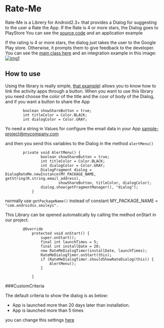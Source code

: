 Rate-Me
=======

Rate-Me is a Librery for Android2.3+ that provides a Dialog for suggesting to the user a Rate the App. If the Rate is 4 or more stars, the Dialog goes to PlayStore
You can see the [source code](https://github.com/androidsx/rate-me/blob/master/LibraryRateMe/src/com/androidsx/rateme/DialogRateMe.java) and an application example 

If the rating is 4 or more stars, the dialog just takes the user to the Google Play store. Otherwise, it prompts them to give feedback to the developer.
You can see the [main class here](https://github.com/androidsx/rate-me/blob/master/LibraryRateMe/src/com/androidsx/rateme/DialogRateMe.java) and an integration example in this image:
[![img1](https://raw.githubusercontent.com/androidsx/rate-me/master/images-readme/image.png)]()

## How to use

Using the library is really simple, [that example](https://github.com/androidsx/rate-me/blob/master/SampleProject/src/com/androidsx/rateme/demo1/SampleProject.java))  allows you to know how to link the activity apps through a button.
When you want to use this library you need choose the color of the title and the coor of body of the Dialog, and if you want a button to share the App

			boolean showShareButton = true;
			int titleColor = Color.BLACK;
			int dialogColor = Color.GRAY;
			
Yo need a string in Values for configure the email data in your App
			<string name="email_address" translatable="false">sample-project@mycompany.com</string>
			
and then you send this variables to the Dialog in the method `alertMenu()`

			private void AlertMenu() {
			        boolean showShareButton = true;
			        int titleColor = Color.BLACK;
			        int dialogColor = Color.GRAY;
			        DialogFragment dialog = DialogRateMe.newInstance(MY_PACKAGE_NAME, getString(R.string.email_address),
			                showShareButton, titleColor, dialogColor);
			        dialog.show(getFragmentManager(), "dialog");
			    }
normally use `getPackageName()` instead of constant MY_PACKAGE_NAME = `"com.androidsx.smileys".`

This Library can be opened automatically by calling the method onStart in our project.

			@Override
			    protected void onStart() {
			        super.onStart();
			        final int launchTimes = 5;
			        final int installDate = 20;
			        new RateMeDialogTimer(installDate, launchTimes);
			        RateMeDialogTimer.onStart(this);
			        if (RateMeDialogTimer.shouldShowRateDialog(this)) {
			            AlertMenu();
			        }

			    }	

###CustomCriteria

The default criteria to show the dialog is as below:

* App is launched more than 20 days later than installation.
* App is launched more than 5 times

you can change this settings [here](https://github.com/androidsx/rate-me/blob/master/SampleProject/src/com/androidsx/rateme/demo1/SampleProject.java)
